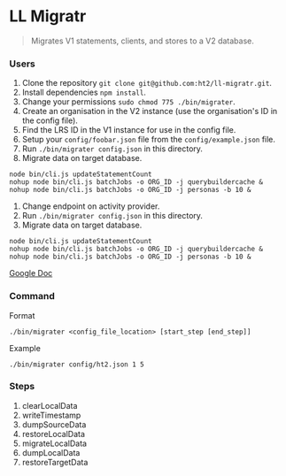 # LL Migratr
> Migrates V1 statements, clients, and stores to a V2 database.

### Users
1. Clone the repository `git clone git@github.com:ht2/ll-migratr.git`.
1. Install dependencies `npm install`.
1. Change your permissions `sudo chmod 775 ./bin/migrater`.
1. Create an organisation in the V2 instance (use the organisation's ID in the config file).
1. Find the LRS ID in the V1 instance for use in the config file.
1. Setup your `config/foobar.json` file from the `config/example.json` file.
1. Run `./bin/migrater config.json` in this directory.
1. Migrate data on target database.
  ```
  node bin/cli.js updateStatementCount
  nohup node bin/cli.js batchJobs -o ORG_ID -j querybuildercache &
  nohup node bin/cli.js batchJobs -o ORG_ID -j personas -b 10 &
  ```
1. Change endpoint on activity provider.
1. Run `./bin/migrater config.json` in this directory.
1. Migrate data on target database.
  ```
  node bin/cli.js updateStatementCount
  nohup node bin/cli.js batchJobs -o ORG_ID -j querybuildercache &
  nohup node bin/cli.js batchJobs -o ORG_ID -j personas -b 10 &
  ```

[Google Doc](https://docs.google.com/document/d/1uW25C4GQ7OWLXGXKiAwYDPVcKvxWiYbLAeg2nmWJzm0/edit?ts=5899dc4d#)

### Command
Format
```
./bin/migrater <config_file_location> [start_step [end_step]]
```

Example
```
./bin/migrater config/ht2.json 1 5
```

### Steps
1. clearLocalData
1. writeTimestamp
1. dumpSourceData
1. restoreLocalData
1. migrateLocalData
1. dumpLocalData
1. restoreTargetData
